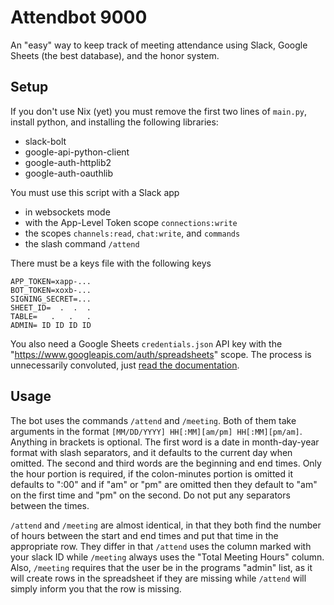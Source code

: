 # Attendbot 9000

An "easy" way to keep track of meeting attendance using Slack, Google Sheets (the best database), and the honor system.

## Setup

If you don't use Nix (yet) you must remove the first two lines of `main.py`, install python, and installing the following libraries:
- slack-bolt
- google-api-python-client
- google-auth-httplib2
- google-auth-oauthlib

You must use this script with a Slack app
- in websockets mode
- with the App-Level Token scope `connections:write`
- the scopes `channels:read`, `chat:write`, and `commands`
- the slash command `/attend`

There must be a keys file with the following keys
```
APP_TOKEN=xapp-...
BOT_TOKEN=xoxb-...
SIGNING_SECRET=...
SHEET_ID=  .  .  .
TABLE=   .   .   .
ADMIN= ID ID ID ID
```

You also need a Google Sheets `credentials.json` API key with the "https://www.googleapis.com/auth/spreadsheets" scope. The process is unnecessarily convoluted, just [read the documentation](https://developers.google.com/sheets/api/quickstart/python#enable_the_api).

## Usage

The bot uses the commands `/attend` and `/meeting`.
Both of them take arguments in the format `[MM/DD/YYYY] HH[:MM][am/pm] HH[:MM][pm/am]`. Anything in brackets is optional. The first word is a date in month-day-year format with slash separators, and it defaults to the current day when omitted. The second and third words are the beginning and end times. Only the hour portion is required, if the colon-minutes portion is omitted it defaults to ":00" and if "am" or "pm" are omitted then they default to "am" on the first time and "pm" on the second. Do not put any separators between the times.

`/attend` and `/meeting` are almost identical, in that they both find the number of hours between the start and end times and put that time in the appropriate row. They differ in that `/attend` uses the column marked with your slack ID while `/meeting` always uses the "Total Meeting Hours" column. Also, `/meeting` requires that the user be in the programs "admin" list, as it will create rows in the spreadsheet if they are missing while `/attend` will simply inform you that the row is missing.